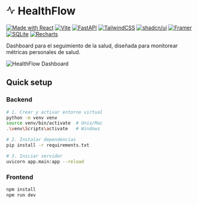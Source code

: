 # <svg xmlns="http://www.w3.org/2000/svg" width="24" height="24" viewBox="0 0 24 24" fill="none" stroke="currentColor" stroke-width="2" stroke-linecap="round" stroke-linejoin="round"><polyline points="22 12 18 12 15 21 9 3 6 12 2 12"></polyline></svg> HealthFlow

[![Made with React](https://img.shields.io/badge/Made%20with-React-61dafb.svg)](https://reactjs.org)
[![Vite](https://img.shields.io/badge/vite-%23646CFF.svg?style=flat&logo=vite&logoColor=white)](https://vitejs.dev/)
[![FastAPI](https://img.shields.io/badge/FastAPI-005571?style=flat&logo=fastapi)](https://fastapi.tiangolo.com/)
[![TailwindCSS](https://img.shields.io/badge/tailwindcss-%2338B2AC.svg?style=flat&logo=tailwind-css&logoColor=white)](https://tailwindcss.com/)
[![shadcn/ui](https://img.shields.io/badge/shadcn%2Fui-000000?style=flat&logo=shadcnui&logoColor=white)](https://ui.shadcn.com/)
[![Framer](https://img.shields.io/badge/Framer-black?style=flat&logo=framer&logoColor=blue)](https://www.framer.com/motion/)
[![SQLite](https://img.shields.io/badge/sqlite-%2307405e.svg?style=flat&logo=sqlite&logoColor=white)](https://www.sqlite.org/)
[![Recharts](https://img.shields.io/badge/Recharts-61DAFB?style=flat&logo=react&logoColor=black)](https://recharts.org/)

Dashboard para el seguimiento de la salud, diseñada para monitorear métricas personales de salud.

![HealthFlow Dashboard](https://i.ibb.co/0syTfTx/hf.png)

## Quick setup

### Backend
```bash
# 1. Crear y activar entorno virtual
python -m venv venv
source venv/bin/activate  # Unix/Mac
.\venv\Scripts\activate   # Windows

# 2. Instalar dependencias
pip install -r requirements.txt

# 3. Iniciar servidor
uvicorn app.main:app --reload
```

### Frontend
```bash
npm install
npm run dev
```
